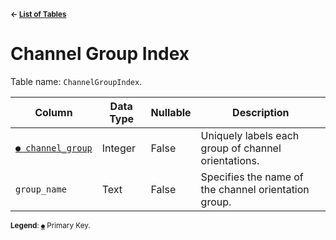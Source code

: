 <sup>**← [List of Tables](../../README.md#metadatabase-schema)**</sup>

# Channel Group Index

Table name: `ChannelGroupIndex`.

| Column                                      | Data Type | Nullable | Description                                          |
| ------------------------------------------- | --------- | -------- | ---------------------------------------------------- |
| [`● channel_group`](channel_group_index.md) | Integer   | False    | Uniquely labels each group of channel orientations.  |
| `group_name`                                | Text      | False    | Specifies the name of the channel orientation group. |

<sup>**Legend**: [`●`](channel_group_index.md) Primary Key.</sup>
